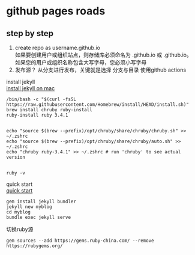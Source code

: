 # github pages roads

## step by step

1. create repo as username.github.io  
   如果要创建用户或组织站点，则存储库必须命名为 <user>.github.io 或 <organization>.github.io。 如果您的用户或组织名称包含大写字母，您必须小写字母
2. 发布源？ 
   从分支进行发布，关键就是选择 分支与目录
   使用github actions


install jekyll  
[install jekyll on mac](https://jekyllrb.com/docs/installation/macos/)  
```
/bin/bash -c "$(curl -fsSL https://raw.githubusercontent.com/Homebrew/install/HEAD/install.sh)"
brew install chruby ruby-install
ruby-install ruby 3.4.1


echo "source $(brew --prefix)/opt/chruby/share/chruby/chruby.sh" >> ~/.zshrc
echo "source $(brew --prefix)/opt/chruby/share/chruby/auto.sh" >> ~/.zshrc
echo "chruby ruby-3.4.1" >> ~/.zshrc # run 'chruby' to see actual version


ruby -v

```
quick start  
[quick start](https://jekyllrb.com/docs/)  

```
gem install jekyll bundler
jekyll new myblog
cd myblog
bundle exec jekyll serve
```

切换ruby源

```
gem sources --add https://gems.ruby-china.com/ --remove https://rubygems.org/
```